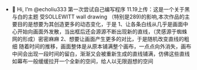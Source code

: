 - 👋 Hi, I’m @echoliu333
  第一次尝试自己编写程序
  11.19上传：这是一个关于黑与白的主题 受SOLLEWITT wall drawing （特别是289)的影响,本次作品的主要目的是想要为其创造更多的动态变化，于是
  1、让各条白线从几乎是画面中心开始向画面外发散，当出框后还会源源不断出现新的直线，（灵感源于蜘蛛网的形成）密密麻麻
  2、想要让画面产生更多的对比，于是随机改变直线的粗细
  随着时间的推移，画面整体是从原本铺满整个画布，一点点向外消失，画布中间会出现一段时间的留白，渐渐又会被重新生成的直线铺满，仿佛这些直线如幕布一般缓缓拉开一个全新的空间，给人以无限遐想的空间

